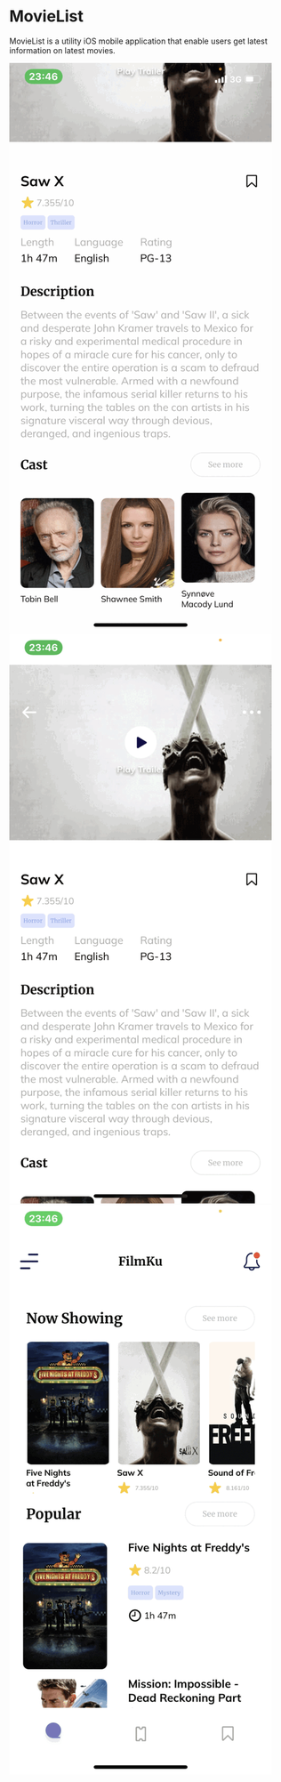 # MovieList
MovieList is a utility iOS mobile application that enable users get latest information on latest movies.



![](https://github.com/dev-onimoe/MovieList/blob/main/ezgif.com-gif-maker%20(1).gif)
![](https://github.com/dev-onimoe/MovieList/blob/main/ezgif.com-gif-maker%20(2).gif)
![](https://github.com/dev-onimoe/MovieList/blob/main/ezgif.com-gif-maker.gif)
